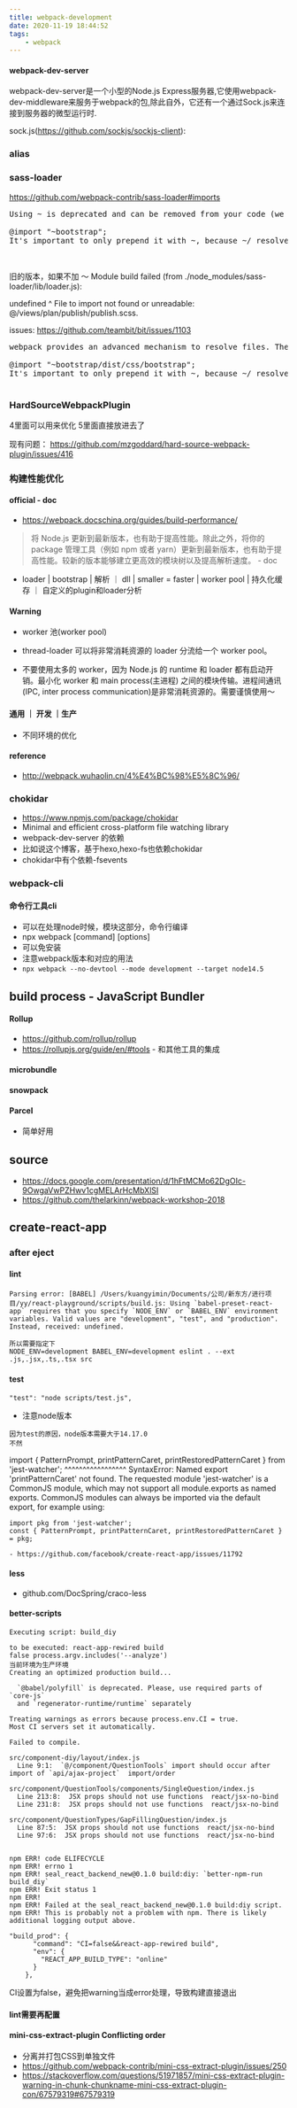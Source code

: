 ```yaml
---
title: webpack-development
date: 2020-11-19 18:44:52
tags:
    - webpack
---
```

#### webpack-dev-server
webpack-dev-server是一个小型的Node.js Express服务器,它使用webpack-dev-middleware来服务于webpack的包,除此自外，它还有一个通过Sock.js来连接到服务器的微型运行时.

sock.js(https://github.com/sockjs/sockjs-client):



### alias




### sass-loader
https://github.com/webpack-contrib/sass-loader#imports 
<pre>
Using ~ is deprecated and can be removed from your code (we recommend it), but we still support it for historical reasons. Why you can remove it? The loader will first try to resolve @import as relative, if it cannot be resolved, the loader will try to resolve @import inside node_modules. Just prepend them with a ~ which tells webpack to look up the modules.

@import "~bootstrap";
It's important to only prepend it with ~, because ~/ resolves to the home directory. Webpack needs to distinguish between bootstrap and ~bootstrap because CSS and Sass files have no special syntax for importing relative files. Writing @import "style.scss" is the same as @import "./style.scss";


</pre>

旧的版本，如果不加 ～
Module build failed (from ./node_modules/sass-loader/lib/loader.js):

undefined
 ^
      File to import not found or unreadable: @/views/plan/publish/publish.scss.

issues:
https://github.com/teambit/bit/issues/1103

<pre>
webpack provides an advanced mechanism to resolve files. The sass-loader uses Sass's custom importer feature to pass all queries to the webpack resolving engine. Thus you can import your Sass modules from node_modules. Just prepend them with a ~ to tell webpack that this is not a relative import:

@import "~bootstrap/dist/css/bootstrap";
It's important to only prepend it with ~, because ~/ resolves to the home directory. webpack needs to distinguish between bootstrap and ~bootstrap because CSS and Sass files have no special syntax for importing relative files. Writing @import "file" is the same as @import "./file";

</pre>

### HardSourceWebpackPlugin
4里面可以用来优化
5里面直接放进去了

现有问题：
https://github.com/mzgoddard/hard-source-webpack-plugin/issues/416


### 构建性能优化
#### official - doc
- https://webpack.docschina.org/guides/build-performance/

> 将 Node.js 更新到最新版本，也有助于提高性能。除此之外，将你的 package 管理工具（例如 npm 或者 yarn）更新到最新版本，也有助于提高性能。较新的版本能够建立更高效的模块树以及提高解析速度。 - doc
- loader | bootstrap | 解析 ｜ dll | smaller = faster | worker pool | 持久化缓存 ｜ 自定义的plugin和loader分析

#### Warning
- worker 池(worker pool) 
- thread-loader 可以将非常消耗资源的 loader 分流给一个 worker pool。

- 不要使用太多的 worker，因为 Node.js 的 runtime 和 loader 都有启动开销。最小化 worker 和 main process(主进程) 之间的模块传输。进程间通讯(IPC, inter process communication)是非常消耗资源的。需要谨慎使用～

#### 通用 ｜ 开发 ｜生产
- 不同环境的优化

#### reference
- http://webpack.wuhaolin.cn/4%E4%BC%98%E5%8C%96/
### chokidar
- https://www.npmjs.com/package/chokidar
- Minimal and efficient cross-platform file watching library
- webpack-dev-server 的依赖
- 比如说这个博客，基于hexo,hexo-fs也依赖chokidar
- chokidar中有个依赖-fsevents

### webpack-cli
#### 命令行工具cli
- 可以在处理node时候，模块这部分，命令行编译
- npx webpack [command] [options]
- 可以免安装
- 注意webpack版本和对应的用法
- ```npx webpack --no-devtool --mode development --target node14.5```


## build process - JavaScript Bundler
#### Rollup
- https://github.com/rollup/rollup
- https://rollupjs.org/guide/en/#tools - 和其他工具的集成
#### microbundle
#### snowpack
#### Parcel
- 简单好用


## source
- https://docs.google.com/presentation/d/1hFtMCMo62DgOIc-9OwgaVwPZHwv1cgMELArHcMbXlSI
- https://github.com/thelarkinn/webpack-workshop-2018

## create-react-app
### after eject
#### lint
```
Parsing error: [BABEL] /Users/kuangyimin/Documents/公司/新东方/进行项目/yy/react-playground/scripts/build.js: Using `babel-preset-react-app` requires that you specify `NODE_ENV` or `BABEL_ENV` environment variables. Valid values are "development", "test", and "production". Instead, received: undefined.

所以需要指定下
NODE_ENV=development BABEL_ENV=development eslint . --ext .js,.jsx,.ts,.tsx src
```


#### test
    "test": "node scripts/test.js",
- 注意node版本
```
因为test的原因，node版本需要大于14.17.0
不然
```
 import { PatternPrompt, printPatternCaret, printRestoredPatternCaret } from 'jest-watcher';
                            ^^^^^^^^^^^^^^^^^
    SyntaxError: Named export 'printPatternCaret' not found. The requested module 'jest-watcher' is a CommonJS module, which may not support all module.exports as named exports.
    CommonJS modules can always be imported via the default export, for example using:

    import pkg from 'jest-watcher';
    const { PatternPrompt, printPatternCaret, printRestoredPatternCaret } = pkg;
```
- https://github.com/facebook/create-react-app/issues/11792

```
#### less
- github.com/DocSpring/craco-less


#### better-scripts
```
Executing script: build_diy

to be executed: react-app-rewired build 
false process.argv.includes('--analyze')
当前环境为生产环境
Creating an optimized production build...

  `@babel/polyfill` is deprecated. Please, use required parts of `core-js`
  and `regenerator-runtime/runtime` separately

Treating warnings as errors because process.env.CI = true.
Most CI servers set it automatically.

Failed to compile.

src/component-diy/layout/index.js
  Line 9:1:  `@/component/QuestionTools` import should occur after import of `api/ajax-project`  import/order

src/component/QuestionTools/components/SingleQuestion/index.js
  Line 213:8:  JSX props should not use functions  react/jsx-no-bind
  Line 231:8:  JSX props should not use functions  react/jsx-no-bind

src/component/QuestionTypes/GapFillingQuestion/index.js
  Line 87:5:  JSX props should not use functions  react/jsx-no-bind
  Line 97:6:  JSX props should not use functions  react/jsx-no-bind


npm ERR! code ELIFECYCLE
npm ERR! errno 1
npm ERR! seal_react_backend_new@0.1.0 build:diy: `better-npm-run build_diy`
npm ERR! Exit status 1
npm ERR! 
npm ERR! Failed at the seal_react_backend_new@0.1.0 build:diy script.
npm ERR! This is probably not a problem with npm. There is likely additional logging output above.
```
```
"build_prod": {
      "command": "CI=false&&react-app-rewired build",
      "env": {
        "REACT_APP_BUILD_TYPE": "online"
      }
    },
```
CI设置为false，避免把warning当成error处理，导致构建直接退出

#### lint需要再配置

#### mini-css-extract-plugin Conflicting order
- 分离并打包CSS到单独文件
- https://github.com/webpack-contrib/mini-css-extract-plugin/issues/250
- https://stackoverflow.com/questions/51971857/mini-css-extract-plugin-warning-in-chunk-chunkname-mini-css-extract-plugin-con/67579319#67579319